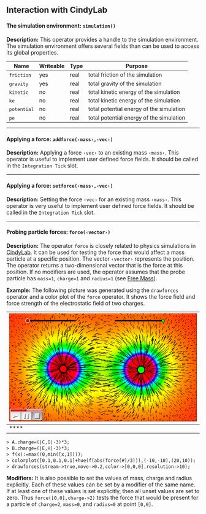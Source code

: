 ##  Interaction with CindyLab

#### The simulation environment: `simulation()`

**Description:**
This operator provides a handle to the simulation environment.
The simulation environment offers several fields than can be used to access its global properties.

| Name        | Writeable | Type | Purpose                                  |
| ----------- | --------- | ---- | ---------------------------------------- |
| `friction`  | yes       | real | total friction of the simulation         |
| `gravity`   | yes       | real | total gravity of the simulation          |
| `kinetic`   | no        | real | total kinetic energy of the simulation   |
| `ke`        | no        | real | total kinetic energy of the simulation   |
| `potential` | no        | real | total potential energy of the simulation |
| `pe`        | no        | real | total potential energy of the simulation |

------

#### Applying a force: `addforce(‹mass›,‹vec›)`

**Description:**
Applying a force `‹vec›` to an existing mass `‹mass›`.
This operator is useful to implement user defined force fields.
It should be called in the `Integration Tick` slot.

------

#### Applying a force: `setforce(‹mass›,‹vec›)`

**Description:**
Setting the force `‹vec›` for an existing mass `‹mass›`.
This operator is very useful to implement user defined force fields.
It should be called in the `Integration Tick` slot.

------

#### Probing particle forces: `force(‹vector›)`

**Description:**
The operator `force` is closely related to physics simulations in [CindyLab](CindyLab.md).
It can be used for testing the force that would affect a mass particle at a specific position.
The vector `‹vector›` represents the position.
The operator returns a two-dimensional vector that is the force at this position.
If no modifiers are used, the operator assumes that the probe particle has `mass=1`, `charge=1` and `radius=1` (see [Free Mass](Free_Mass.md)).

**Example:**
The following picture was generated using the `drawforces` operator and a color plot of the `force` operator.
It shows the force field and force strength of the electrostatic field of two charges.

| ![Image](img/Flux.png) |
| ---------------------- |
| ****                   |

    > A.charge=(|C,G|-3)*3;
    > B.charge=(|E,H|-3)*3;
    > f(x):=max((0,min([x,1])));
    > colorplot([0.1,0.1,0.1]+hue(f(abs(force(#)/3))),(-10,-10),(20,10));
    > drawforces(stream->true,move->0.2,color->[0,0,0],resolution->10);

**Modifiers:**
It is also possible to set the values of mass, charge and radius explicitly.
Each of these values can be set by a modifier of the same name.
If at least one of these values is set explicitly, then all unset values are set to zero.
Thus `force([0,0],charge->2)` tests the force that would be present for a particle of `charge=2`, `mass=0`, and `radius=0` at point `[0,0]`.

